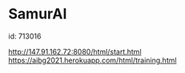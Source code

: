 # SamurAI
id: 713016

http://147.91.162.72:8080/html/start.html
https://aibg2021.herokuapp.com/html/training.html